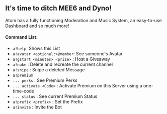 ## It's time to ditch MEE6 and Dyno!

Atom has a fully functioning Moderation and Music System, an easy-to-use Dashboard and
so much more!

#### Command List:
- `a!help`: Shows this List
- `a!avatar <optional:>@member`: See someone's Avatar
- `a!gstart <minutes> <prize>` : Host a Giveaway
- `a!nuke` : Delete and recreate the current channel
- `a!snipe` : Snipe a deleted Message
- `a!premium`
-   `... perks` : See Premium Perks
-   `... activate <Code>` : Activate Premium on this Server using a one-time-code
-   `... status` : See current Premium Status
- `a!prefix <prefix>` : Set the Prefix
- `a!invite` : Invite the Bot
